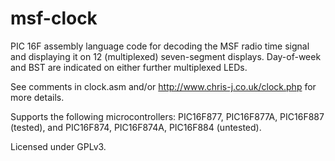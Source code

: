 msf-clock
=========

PIC 16F assembly language code for decoding the MSF radio time signal and displaying it on 12 (multiplexed) seven-segment displays. Day-of-week and BST are indicated on either further multiplexed LEDs.

See comments in clock.asm and/or http://www.chris-j.co.uk/clock.php for more details.

Supports the following microcontrollers: PIC16F877, PIC16F877A, PIC16F887 (tested), and PIC16F874, PIC16F874A, PIC16F884 (untested).

Licensed under GPLv3.
